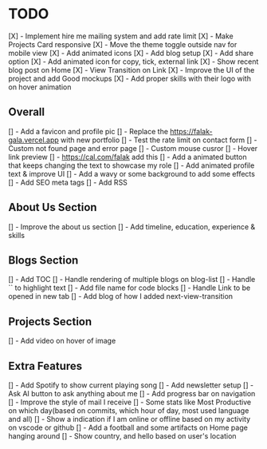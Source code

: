 # TODO

[X] - Implement hire me mailing system and add rate limit
[X] - Make Projects Card responsive
[X] - Move the theme toggle outside nav for mobile view
[X] - Add animated icons
[X] - Add blog setup
[X] - Add share option
[X] - Add animated icon for copy, tick, external link
[X] - Show recent blog post on Home
[X] - View Transition on Link
[X] - Improve the UI of the project and add Good mockups
[X] - Add proper skills with their logo with on hover animation

## Overall

[] - Add a favicon and profile pic
[] - Replace the <https://falak-gala.vercel.app> with new portfolio
[] - Test the rate limit on contact form
[] - Custom not found page and error page
[] - Custom mouse cusror
[] - Hover link preview
[] - <https://cal.com/falak> add this
[] - Add a animated button that keeps changing the text to showcase my role
[] - Add animated profile text & improve UI
[] - Add a wavy or some background to add some effects
[] - Add SEO meta tags
[] - Add RSS

## About Us Section

[] - Improve the about us section
[] - Add timeline, education, experience & skills

## Blogs Section

[] - Add TOC
[] - Handle rendering of multiple blogs on blog-list
[] - Handle `` to highlight text
[] - Add file name for code blocks
[] - Handle Link to be opened in new tab
[] - Add blog of how I added next-view-transition

## Projects Section

[] - Add video on hover of image

## Extra Features

[] - Add Spotify to show current playing song
[] - Add newsletter setup
[] - Ask AI button to ask anything about me
[] - Add progress bar on navigation
[] - Improve the style of mail I receive
[] - Some stats like Most Productive on which day(based on commits, which hour of day, most used language and all)
[] - Show a indication if I am online or offline based on my activity on vscode or github
[] - Add a football and some artifacts on Home page hanging around
[] - Show country, and hello based on user's location
